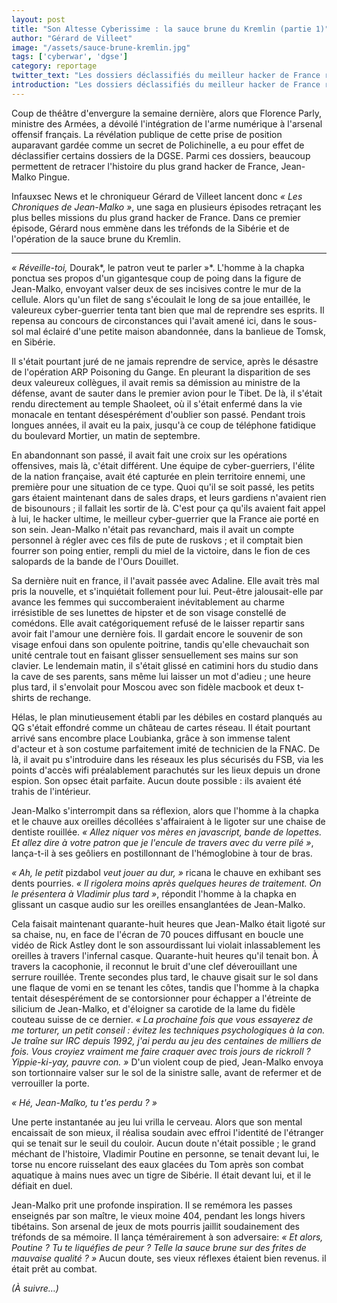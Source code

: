 ```yaml
---
layout: post
title: "Son Altesse Cyberissime : la sauce brune du Kremlin (partie 1)"
author: "Gérard de Villeet"
image: "/assets/sauce-brune-kremlin.jpg"
tags: ['cyberwar', 'dgse']
category: reportage
twitter_text: "Les dossiers déclassifiés du meilleur hacker de France révélés"
introduction: "Les dossiers déclassifiés du meilleur hacker de France révélés"
---
```


Coup de théâtre d'envergure la semaine dernière, alors que Florence Parly,
ministre des Armées, a dévoilé l'intégration de l'arme numérique à l'arsenal
offensif français. La révélation publique de cette prise de position auparavant
gardée comme un secret de Polichinelle, a eu pour effet de déclassifier certains
dossiers de la DGSE. Parmi ces dossiers, beaucoup permettent de retracer
l'histoire du plus grand hacker de France, Jean-Malko Pingue.

Infauxsec News et le chroniqueur Gérard de Villeet lancent donc *« Les
Chroniques de Jean-Malko »*, une saga en plusieurs épisodes retraçant les plus
belles missions du plus grand hacker de France. Dans ce premier épisode,
Gérard nous emmène dans les tréfonds de la Sibérie et de l'opération de la
sauce brune du Kremlin.

---

*« Réveille-toi,* Dourak*, le patron veut te parler »*. L'homme à la chapka ponctua ses
propos d'un gigantesque coup de poing dans la figure de Jean-Malko, envoyant valser
deux de ses incisives contre le mur de la cellule. Alors qu'un filet de sang s'écoulait
le long de sa joue entaillée, le valeureux cyber-guerrier tenta tant bien que mal de reprendre
ses esprits. Il repensa au concours de circonstances qui l'avait amené ici, dans le sous-sol
mal éclairé d'une petite maison abandonnée, dans la banlieue de Tomsk, en Sibérie.

Il s'était pourtant juré de ne jamais reprendre de service, après le désastre de l'opération
ARP Poisoning du Gange. En pleurant la disparition de ses deux valeureux collègues, il avait remis
sa démission au ministre de la défense, avant de sauter dans le premier avion pour le Tibet.
De là, il s'était rendu directement au temple Shaoleet, où il s'était enfermé dans la vie monacale
en tentant désespérément d'oublier son passé. Pendant trois longues années, il avait eu la paix,
jusqu'à ce coup de téléphone fatidique du boulevard Mortier, un matin de septembre.

En abandonnant son passé, il avait fait une croix sur les opérations offensives, mais là, c'était
différent. Une équipe de cyber-guerriers, l'élite de la nation française, avait été capturée
en plein territoire ennemi, une première pour une situation de ce type. Quoi qu'il se soit
passé, les petits gars étaient maintenant dans de sales draps, et leurs gardiens n'avaient
rien de bisounours ; il fallait les sortir de là. C'est pour ça qu'ils avaient fait appel à lui,
le hacker ultime, le meilleur cyber-guerrier que la France aie porté en son sein. Jean-Malko
n'était pas revanchard, mais il avait un compte personnel à régler avec ces fils de pute de
ruskovs ; et il comptait bien fourrer son poing entier, rempli du miel de la victoire, dans le
fion de ces salopards de la bande de l'Ours Douillet.

Sa dernière nuit en france, il l'avait passée avec Adaline. Elle avait très mal pris la nouvelle,
et s'inquiétait follement pour lui. Peut-être jalousait-elle par avance les femmes qui
succomberaient inévitablement au charme irrésistible de ses lunettes de hipster et de son visage
constellé de comédons. Elle avait catégoriquement refusé de le laisser repartir
sans avoir fait l'amour une dernière fois. Il gardait encore le souvenir de son visage enfoui
dans son opulente poitrine, tandis qu'elle chevauchait son unité centrale tout en faisant
glisser sensuellement ses mains sur son clavier. Le lendemain matin, il s'était glissé en catimini
hors du studio dans la cave de ses parents, sans même lui laisser un mot d'adieu ; une heure plus
tard, il s'envolait pour Moscou avec son fidèle macbook et deux t-shirts de rechange.

Hélas, le plan minutieusement établi par les débiles en costard planqués au QG s'était effondré
comme un château de cartes réseau. Il était pourtant arrivé sans encombre place Loubianka,
grâce à son immense talent d'acteur et à son costume parfaitement imité de technicien de la FNAC.
De là, il avait pu s'introduire dans les réseaux les plus sécurisés du FSB, via les points d'accès
wifi préalablement parachutés sur les lieux depuis un drone espion. Son opsec était parfaite. Aucun
doute possible : ils avaient été trahis de l'intérieur.

Jean-Malko s'interrompit dans sa réflexion, alors que l'homme à la chapka et le chauve aux oreilles
décollées s'affairaient à le ligoter sur une chaise de dentiste rouillée. *« Allez niquer vos mères en javascript, bande de lopettes. Et allez dire à votre patron que je l'encule de travers avec du verre pilé »*, lança-t-il à ses geôliers en postillonnant de l'hémoglobine à tour de bras.

*« Ah, le petit* pizdabol *veut jouer au dur, »* ricana le chauve en exhibant ses dents pourries. *« Il rigolera moins après quelques heures de traitement. On le présentera à Vladimir plus tard »*, répondit
l'homme à la chapka en glissant un casque audio sur les oreilles ensanglantées de Jean-Malko.

Cela faisait maintenant quarante-huit heures que Jean-Malko était ligoté sur sa chaise, nu, en face de
l'écran de 70 pouces diffusant en boucle une vidéo de Rick Astley dont le son assourdissant
lui violait inlassablement les oreilles à travers l'infernal casque. Quarante-huit heures qu'il
tenait bon. À travers la cacophonie, il reconnut le bruit d'une clef déverouillant une serrure
rouillée. Trente secondes plus tard, le chauve gisait sur le sol dans une flaque de vomi en se
tenant les côtes, tandis que l'homme à la chapka tentait désespérément de se contorsionner
pour échapper a l'étreinte de silicium de Jean-Malko, et d'éloigner sa carotide de la lame
du fidèle couteau suisse de ce dernier. *« La prochaine fois que vous essayerez de me torturer,
un petit conseil : évitez les techniques psychologiques à la con. Je traîne sur IRC depuis 1992, j'ai
perdu au jeu des centaines de milliers de fois. Vous croyiez vraiment me faire craquer avec trois
jours de rickroll ? Yippie-ki-yay, pauvre con. »* D'un violent coup de pied, Jean-Malko
envoya son tortionnaire valser sur le sol de la sinistre salle, avant de refermer et de verrouiller
la porte.

*« Hé, Jean-Malko, tu t'es perdu ? »*

Une perte instantanée au jeu lui vrilla le cerveau. Alors que son mental encaissait de son mieux,
il réalisa soudain avec effroi l'identité de l'étranger qui se tenait sur le seuil du couloir. 
Aucun doute n'était possible ; le grand méchant de l'histoire, Vladimir Poutine en personne,
se tenait devant lui, le torse nu encore ruisselant des eaux glacées du Tom après son combat
aquatique à mains nues avec un tigre de Sibérie. Il était devant lui, et il le défiait en duel.

Jean-Malko prit une profonde inspiration. Il se remémora les passes enseignés par son
maître, le vieux moine 404, pendant les longs hivers tibétains. Son arsenal de jeux de mots pourris
jaillit soudainement des tréfonds de sa mémoire. Il lança témérairement à son adversaire:
*« Et alors, Poutine ? Tu te liquéfies de peur ? Telle la sauce brune sur des frites de mauvaise
qualité ? »* Aucun doute, ses vieux réflexes étaient bien revenus. il était prêt au combat.

*(À suivre…)*
